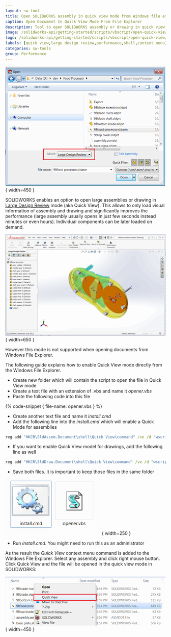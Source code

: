 ```yaml
---
layout: sw-tool
title: Open SOLIDWORKS assembly in quick view mode from Windows file explorer
caption: Open Document In Quick View Mode From File Explorer
description: Tool to open SOLIDWORKS assembly or drawing in quick view (large design review) mode from the context menu in Windows file explorer
image: /solidworks-api/getting-started/scripts/vbscript/open-quick-view/open-in-quick-view.png
logo: /solidworks-api/getting-started/scripts/vbscript/open-quick-view/open-in-quick-view.svg
labels: [quick view,large design review,performance,shell,context menu]
categories: sw-tools
group: Performance
---
```

![Opening large design review form SOLIDWORKS](large-design-review-open.png){ width=450 }

SOLIDWORKS enables an option to open large assemblies or drawing in [Large Design Review](https://help.solidworks.com/2018/English/SolidWorks/sldworks/HIDD_DIALOG_LDR_WARNING.htm) mode (aka Quick View). This allows to only load visual information of assembly and drawing and significantly improves the performance (large assembly usually opens in just few seconds instead minutes or even hours). Individual components can be later loaded on demand.

![Assembly opened in large design review mode](large-design-review.png){ width=650 }

However this mode is not supported when opening documents from Windows File Explorer. 

The following guide explains how to enable Quick View mode directly from the Windows File Explorer.

* Create new folder which will contain the script to open the file in Quick View mode
* Create a text file with an extension of .vbs and name it *opener.vbs*
* Paste the following code into this file

{% code-snippet { file-name: opener.vbs } %}

* Create another text file and name it *install.cmd*
* Add the following line into the *install.cmd* which will enable a Quick Mode for assemblies

~~~ bat
reg add "HKCR\SldAssem.Document\shell\Quick View\command" /ve /d "wscript.exe """%~dp0opener.vbs""" ""%%1""" /f
~~~

* If you want to enable Quick View model for drawings, add the following line as well

~~~ bat
reg add "HKCR\SldDraw.Document\shell\Quick View\command" /ve /d "wscript.exe """%~dp0opener.vbs""" ""%%1""" /f
~~~

* Save both files. It is important to keep those files in the same folder

![Files for enabling the quick mode from the Windows Explorer](quick-view-files.png){ width=250 }

* Run *install.cmd*. You might need to run this as an administrator

As the result the *Quick View* context menu command is added to the Windows File Explorer. Select any assembly and click right mouse button. Click Quick View and the file will be opened in the quick view mode in SOLIDWORKS:

![Quick View context menu when assembly is selected](quick-view-context-menu.png){ width=450 }
